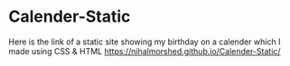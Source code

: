 # Calender-Static
Here is the link of a static site showing my birthday on a calender which I made using CSS & HTML
https://nihalmorshed.github.io/Calender-Static/
